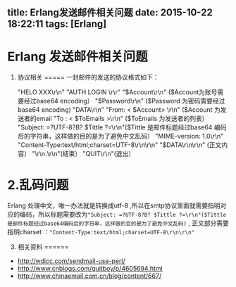 title: Erlang发送邮件相关问题
date: 2015-10-22 18:22:11
tags: [Erlang]
---
Erlang 发送邮件相关问题
====

1. 协议相关
=====
一封邮件的发送的协议格式如下：

	"HELO XXX\r\n"
	"AUTH LOGIN \r\r"
	"$Account\r\n" ($Account为账号需要经过base64 encoding）
	"$Password\r\n" ($Password 为密码需要经过base64 encoding)
	"DATA\r\n"
	"From: < $Account> \r\n" ($Account 为发送者的email
	"To : < $ToEmails >\r\n" ($ToEmails 为发送者的列表）
	"Subject: =?UTF-8?B? $Tittle ?=\r\n"($Tittle 是邮件标题经过base64 编码后的字符串，这样做的目的是为了避免中文乱码）
	"MIME-version: 1.0\r\n"
	"Content-Type:text/html;charset=UTF-8\r\n\r\n"
	"$DATA\r\n\r\n" (正文内容）
	"\r\n.\r\n"(结束）
	"QUIT\r\n"(退出）

2.乱码问题
=====
Erlang 处理中文，唯一办法就是转换成utf-8 ,所以在smtp协议里面就需要指明对应的编码，所以标题需要改为`"Subject: =?UTF-8?B? $Tittle ?=\r\n"($Tittle 是邮件标题经过base64编码后的字符串，这样做的目的是为了避免中文乱码)` , 正文部分需要指明charset ：`"Content-Type:text/html;charset=UTF-8\r\n\r\n"`

3. 相关资料
======
- http://wdicc.com/sendmail-use-perl/
- http://www.cnblogs.com/quitboy/p/4605694.html
- http://www.chinaemail.com.cn/blog/content/667/
